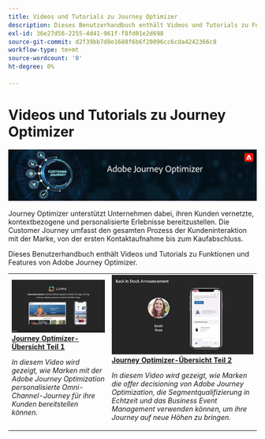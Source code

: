 ```yaml
---
title: Videos und Tutorials zu Journey Optimizer
description: Dieses Benutzerhandbuch enthält Videos und Tutorials zu Funktionen und Features von Adobe Journey Optimizer.
exl-id: 36e27d56-2255-4d41-961f-f8fd01e2d698
source-git-commit: d2f39bb7d8e1688f6b6f20096cc6cda4242366c8
workflow-type: tm+mt
source-wordcount: '0'
ht-degree: 0%

---
```



# Videos und Tutorials zu Journey Optimizer

![](./assets/ajo-banner.png)

Journey Optimizer unterstützt Unternehmen dabei, ihren Kunden vernetzte, kontextbezogene und personalisierte Erlebnisse bereitzustellen. Die Customer Journey umfasst den gesamten Prozess der Kundeninteraktion mit der Marke, von der ersten Kontaktaufnahme bis zum Kaufabschluss.

Dieses Benutzerhandbuch enthält Videos und Tutorials zu Funktionen und Features von Adobe Journey Optimizer.

<table>
<tr>
  <td>
    <a href="./introduction/journey-optimizer-overview-part-1.md">
      <img alt="Übersicht über Journey Optimizer Teil 1: Bereitstellen von Omni-Channel-Journey (Video)" src="./assets/334174.jpg"/>
    </a>
    <div>
      <a href="./introduction/journey-optimizer-overview-part-1.md">
    <strong>Journey Optimizer-Übersicht Teil 1  </strong>
    </a>
    </div>
    <p>
    <em>In diesem Video wird gezeigt, wie Marken mit der Adobe Journey Optimization personalisierte Omni-Channel-Journey für ihre Kunden bereitstellen können.</em>
    <p>
  </td>
    <td>
    <a href="./introduction/journey-optimizer-overview-part-2.md">
      <img alt="Journey Optimizer-Übersicht Teil 2: Bereitstellen von Omni-Channel-Journey (Video)" src="./assets/334175.jpg"/>
    </a>
    <div>
      <a href="./introduction/journey-optimizer-overview-part-2.md">
    <strong>Journey Optimizer-Übersicht Teil 2  </strong>
    </a>
    </div>
    <p>
    <em>In diesem Video wird gezeigt, wie Marken die offer decisioning von Adobe Journey Optimization, die Segmentqualifizierung in Echtzeit und das Business Event Management verwenden können, um ihre Journey auf neue Höhen zu bringen.</em>
    <p>
  </td>
</table>




